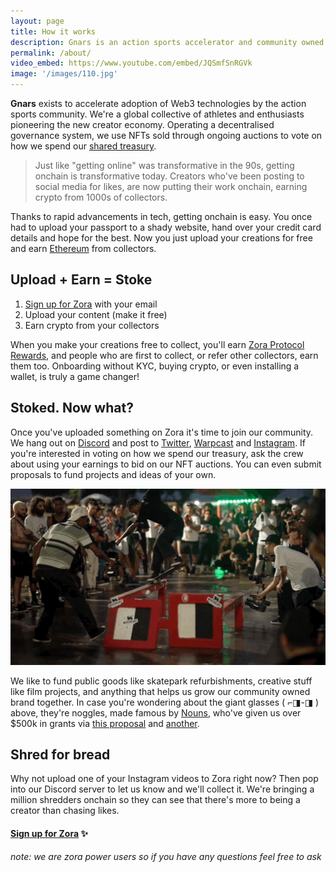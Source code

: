 ```yaml
---
layout: page
title: How it works
description: Gnars is an action sports accelerator and community owned brand. We bring shredders onchain and get them paid. This guide will have you uploading, earning and onboarding in no time!
permalink: /about/
video_embed: https://www.youtube.com/embed/JQSmfSnRGVk
image: '/images/110.jpg'
---
```


**Gnars** exists to accelerate adoption of Web3 technologies by the action sports community. We're a global collective of athletes and enthusiasts pioneering the new creator economy. Operating a decentralised governance system, we use NFTs sold through ongoing auctions to vote on how we spend our [shared treasury](https://gnars.wtf/dao). 

> Just like "getting online" was transformative in the 90s, getting onchain is transformative today. Creators who've been posting to social media for likes, are now putting their work onchain, earning crypto from 1000s of collectors.

Thanks to rapid advancements in tech, getting onchain is easy. You once had to upload your passport to a shady website, hand over your credit card details and hope for the best. Now you just upload your creations for free and earn [Ethereum](https://www.coinbase.com/price/ethereum) from collectors.

## Upload + Earn = Stoke

1. [Sign up for Zora](https://zora.co/invite/zora.gnars.eth) with your email
2. Upload your content (make it free)
3. Earn crypto from your collectors

When you make your creations free to collect, you'll earn [Zora Protocol Rewards](https://support.zora.co/en/articles/8192123-understanding-protocol-rewards-on-zora), and people who are first to collect, or refer other collectors, earn them too. Onboarding without KYC, buying crypto, or even installing a wallet, is truly a game changer!

## Stoked. Now what?

Once you've uploaded something on Zora it's time to join our community. We hang out on [Discord](https://discord.gg/gnars) and post to [Twitter](https://twitter.com/gnars_dao), [Warpcast](https://warpcast.com/gnars) and [Instagram](https://instagram.com/gnarsdao). If you're interested in voting on how we spend our treasury, ask the crew about using your earnings to bid on our NFT auctions. You can even submit proposals to fund projects and ideas of your own. 

![](/images/110.jpg)

We like to fund public goods like skatepark refurbishments, creative stuff like film projects, and anything that helps us grow our community owned brand together. In case you're wondering about the giant glasses ( ⌐◨-◨ ) above, they're noggles, made famous by [Nouns](https://nouns.wtf), who've given us over $500k in grants via [this proposal](https://nouns.wtf/vote/51) and [another](https://nouns.wtf/vote/382).

## Shred for bread

Why not upload one of your Instagram videos to Zora right now? Then pop into our Discord server to let us know and we'll collect it. We're bringing a million shredders onchain so they can see that there's more to being a creator than chasing likes.

#### [Sign up for Zora](https://zora.co/invite/zora.gnars.eth) ✨

*note: we are zora power users so if you have any questions feel free to ask*